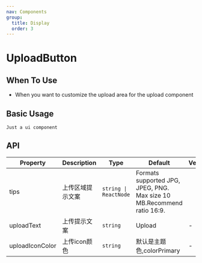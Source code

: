 ```yaml
---
nav: Components
group:
  title: Display
  order: 3
---
```


# UploadButton

## When To Use

- When you want to customize the upload area for the upload component

## Basic Usage

<code src="./demos/basic.tsx">Just a ui component</code>

## API

| Property | Description | Type | Default | Version |
| --- | --- | --- | --- | --- |
| tips | 上传区域提示文案 | `string \| ReactNode` | Formats supported JPG, JPEG, PNG. Max size 10 MB.Recommend ratio 16:9. |  |
| uploadText | 上传提示文案 | `string` | Upload | - |
| uploadIconColor | 上传icon颜色 | `string` | 默认是主题色,colorPrimary | - |
